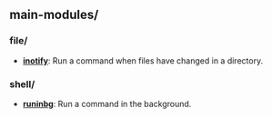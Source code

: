 
## main-modules/

### file/

* [**inotify**](file/inotify): Run a command when files have changed in a directory.

### shell/

* [**runinbg**](shell/runinbg): Run a command in the background.
